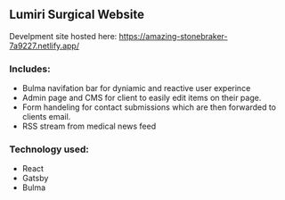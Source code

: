 ## Lumiri Surgical Website

Develpment site hosted here: https://amazing-stonebraker-7a9227.netlify.app/

### Includes:

- Bulma navifation bar for dyniamic and reactive user experince
- Admin page and CMS for client to easily edit items on their page.
- Form handeling for contact submissions which are then forwarded to clients email.
- RSS stream from medical news feed

### Technology used:

- React
- Gatsby
- Bulma
